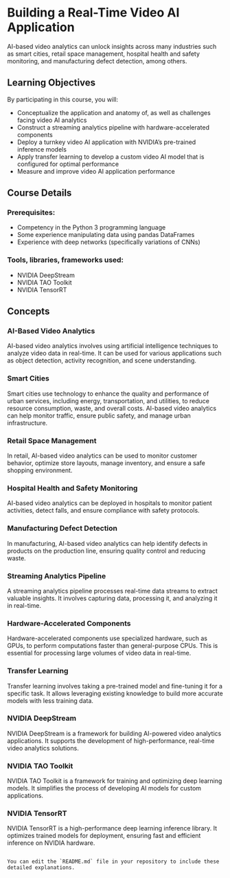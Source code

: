 


# Building a Real-Time Video AI Application

AI-based video analytics can unlock insights across many industries such as smart cities, retail space management, hospital health and safety monitoring, and manufacturing defect detection, among others.

## Learning Objectives

By participating in this course, you will:
- Conceptualize the application and anatomy of, as well as challenges facing video AI analytics
- Construct a streaming analytics pipeline with hardware-accelerated components
- Deploy a turnkey video AI application with NVIDIA’s pre-trained inference models
- Apply transfer learning to develop a custom video AI model that is configured for optimal performance
- Measure and improve video AI application performance

## Course Details

### Prerequisites:
- Competency in the Python 3 programming language
- Some experience manipulating data using pandas DataFrames
- Experience with deep networks (specifically variations of CNNs)

### Tools, libraries, frameworks used:
- NVIDIA DeepStream
- NVIDIA TAO Toolkit
- NVIDIA TensorRT

## Concepts

### AI-Based Video Analytics
AI-based video analytics involves using artificial intelligence techniques to analyze video data in real-time. It can be used for various applications such as object detection, activity recognition, and scene understanding.

### Smart Cities
Smart cities use technology to enhance the quality and performance of urban services, including energy, transportation, and utilities, to reduce resource consumption, waste, and overall costs. AI-based video analytics can help monitor traffic, ensure public safety, and manage urban infrastructure.

### Retail Space Management
In retail, AI-based video analytics can be used to monitor customer behavior, optimize store layouts, manage inventory, and ensure a safe shopping environment.

### Hospital Health and Safety Monitoring
AI-based video analytics can be deployed in hospitals to monitor patient activities, detect falls, and ensure compliance with safety protocols.

### Manufacturing Defect Detection
In manufacturing, AI-based video analytics can help identify defects in products on the production line, ensuring quality control and reducing waste.

### Streaming Analytics Pipeline
A streaming analytics pipeline processes real-time data streams to extract valuable insights. It involves capturing data, processing it, and analyzing it in real-time.

### Hardware-Accelerated Components
Hardware-accelerated components use specialized hardware, such as GPUs, to perform computations faster than general-purpose CPUs. This is essential for processing large volumes of video data in real-time.

### Transfer Learning
Transfer learning involves taking a pre-trained model and fine-tuning it for a specific task. It allows leveraging existing knowledge to build more accurate models with less training data.

### NVIDIA DeepStream
NVIDIA DeepStream is a framework for building AI-powered video analytics applications. It supports the development of high-performance, real-time video analytics solutions.

### NVIDIA TAO Toolkit
NVIDIA TAO Toolkit is a framework for training and optimizing deep learning models. It simplifies the process of developing AI models for custom applications.

### NVIDIA TensorRT
NVIDIA TensorRT is a high-performance deep learning inference library. It optimizes trained models for deployment, ensuring fast and efficient inference on NVIDIA hardware.

```

You can edit the `README.md` file in your repository to include these detailed explanations.
